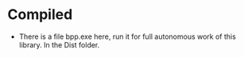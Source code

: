 # Compiled

* There is a file bpp.exe here, run it for full autonomous work of this library. In the Dist folder.
